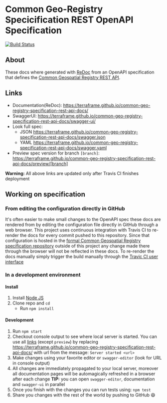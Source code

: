 # Common Geo-Registry Specicification REST OpenAPI Specification
[![Build Status](https://travis-ci.org/terraframe/common-geo-registry-specification-rest-api-docs.svg?branch=master)](https://travis-ci.org/terraframe/common-geo-registry-specification-rest-api-docs)

## About

These docs where generated with [ReDoc](https://github.com/Rebilly/ReDoc) from an OpenAPI specification that defines the [Common Geospatial Registry REST API](https://github.com/terraframe/common-geo-registry-specification).

## Links

- Documentation(ReDoc): https://terraframe.github.io/common-geo-registry-specification-rest-api-docs/
- SwaggerUI: https://terraframe.github.io/common-geo-registry-specification-rest-api-docs/swagger-ui/
- Look full spec:
    + JSON https://terraframe.github.io/common-geo-registry-specification-rest-api-docs/swagger.json
    + YAML https://terraframe.github.io/common-geo-registry-specification-rest-api-docs/swagger.yaml
- Preview spec version for branch `[branch]`: https://terraframe.github.io/common-geo-registry-specification-rest-api-docs/preview/[branch]

**Warning:** All above links are updated only after Travis CI finishes deployment

## Working on specification

### From editing the configuration directly in GitHub
It's often easier to make small changes to the OpenAPI spec these docs are rendered from by editing the configuration file directly in GitHub through a web browser. This project uses continuous integration with Travis CI to re-render the docs for every commit pushed to this repository. Since that configuration is hosted in the [formal Common Geospatial Registry specification repository](https://github.com/terraframe/common-geo-registry-specification/blob/master/1.0/registry-interface/rest-api.yaml) outside of this project any change made there through the browser will not be reflected in these docs. To re-render the docs manually simply trigger the build manually through the [Travic CI user interface](https://travis-ci.com/terraframe/common-geo-registry-specification-rest-api-docs)
#### 

### In a development environment
#### Install

1. Install [Node JS](https://nodejs.org/)
2. Clone repo and `cd`
    + Run `npm install`

#### Development

1. Run `npm start`
2. Checkout console output to see where local server is started. You can use all [links](#links) (except `preview`) by replacing https://terraframe.github.io/common-geo-registry-specification-rest-api-docs/ with url from the message: `Server started <url>`
3. Make changes using your favorite editor or `swagger-editor` (look for URL in console output)
4. All changes are immediately propagated to your local server, moreover all documentation pages will be automagically refreshed in a browser after each change
**TIP:** you can open `swagger-editor`, documentation and `swagger-ui` in parallel
5. Once you finish with the changes you can run tests using: `npm test`
6. Share you changes with the rest of the world by pushing to GitHub :smile:
